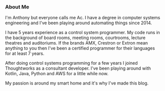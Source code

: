 ### About Me

I'm Anthony but everyone calls me Ac.  I have a degree in computer systems engineering and I've been playing around automating things since 2014.  

I have 5 years experience as a control system programmer.  My code runs in the background of board rooms, meeting rooms, courtrooms, lecture theatres and auditoriums. If the brands AMX, Crestron or Extron mean anything to you then I've been a certified programmer for their languages for at least 7 years.

After doing control systems programming for a few years I joined Thoughtworks as a consultant developer.  I've been playing around with Kotlin, Java, Python and AWS for a little while now.

My passion is around my smart home and it's why I've made this blog.